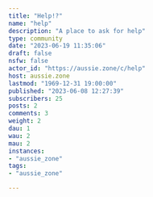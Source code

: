 ```yaml
---
title: "Help!?" 
name: "help"
description: "A place to ask for help"
type: community
date: "2023-06-19 11:35:06"
draft: false
nsfw: false
actor_id: "https://aussie.zone/c/help"
host: aussie.zone
lastmod: "1969-12-31 19:00:00"
published: "2023-06-08 12:27:39"
subscribers: 25
posts: 2
comments: 3
weight: 2
dau: 1
wau: 2
mau: 2
instances:
- "aussie_zone"
tags: 
- "aussie_zone"

---
```

